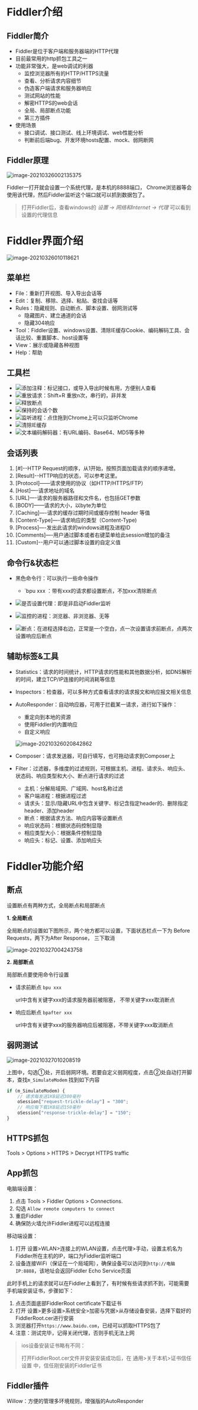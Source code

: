 # Fiddler介绍

## Fiddler简介

- Fiddler是位于客户端和服务器端的HTTP代理
- 目前最常用的http抓包工具之一
- 功能非常强大，是web调试的利器
  - 监控浏览器所有的HTTP/HTTPS流量
  - 查看、分析请求内容细节
  - 伪造客户端请求和服务器响应
  - 测试网站的性能
  - 解密HTTPS的web会话
  - 全局、局部断点功能
  - 第三方插件
- 使用场景
  - 接口调试、接口测试、线上环境调试、web性能分析
  - 判断前后端bug、开发环境hosts配置、mock、弱网断网

## Fiddler原理

![image-20210326002135375](https://z3.ax1x.com/2021/06/10/22iH2R.png)

Fiddler一打开就会设置一个系统代理，是本机的8888端口， Chrome浏览器等会使用该代理，然后Fiddler监听这个端口就可以抓到数据包了。

> 打开Fiddler后，查看windows的 *设置 -> 网络和Internet -> 代理*  可以看到设置的代理信息

#  Fiddler界面介绍

![image-20210326010118621](https://z3.ax1x.com/2021/06/10/22iLKx.png)

## 菜单栏

- File：重新打开视图、导入导出会话等
- Edit：复制、移除、选择、粘贴、查找会话等
- Rules：隐藏规则、自动断点、脚本设置、弱网测试等
  - 隐藏图片、建立通道的会话
  - 隐藏304响应
- Tool：Fiddler设置、windows设置、清除IE缓存Cookie、编码解码工具、会话比较、重置脚本、host设置等
- View：展示或隐藏各种视图
- Help：帮助

## 工具栏

- <img src='https://z3.ax1x.com/2021/06/10/22iOr6.png'/>添加注释：标记接口，或导入导出时候有用，方便别人查看
- <img src='https://z3.ax1x.com/2021/06/10/22iXqK.png'/>重放请求：Shift+R 重放n次，串行的，非并发
- <img src='https://z3.ax1x.com/2021/06/10/22ivVO.png'/>释放断点
- <img src='https://z3.ax1x.com/2021/06/10/22ixaD.png'/>保持的会话个数
- <img src='https://z3.ax1x.com/2021/06/10/22izIe.png'/>监听进程：点住拖到Chrome上可以只监听Chrome
- <img src='https://z3.ax1x.com/2021/06/10/22FpPH.png'/>清除IE缓存
- <img src='https://z3.ax1x.com/2021/06/10/22F9Gd.png'/>文本编码解码器：有URL编码、Base64、MD5等多种

## 会话列表

1. [#]--HTTP Request的顺序，从1开始，按照页面加载请求的顺序递增。
2. [Result]--HTTP响应的状态，可以参考这里。
3. [Protocol]——请求使用的协议（如HTTP/HTTPS/FTP）
4. [Host]—-请求地址的域名
5. [URL]—-请求的服务器路径和文件名，也包括GET参数
6. [BODY]——请求的大小，以byte为单位
7. [Caching]—-请求的缓存过期时间或缓存控制 header 等值
8. [Content-Type]—-请求响应的类型（Content-Type)
9. [Process]—-发出此请求的windows进程及进程ID
10. [Comments]—-用户通过脚本或者右键菜单给此session增加的备注
11. [Custom]--用户可以通过脚本设置的自定义值

## 命令行&状态栏

- 黑色命令行：可以执行一些命令操作
  
  - `bpu xxx ：带有xxx的请求都设置断点，不加xxx清除断点
- <img src='https://z3.ax1x.com/2021/06/10/22FCRA.png'/>是否设置代理：即是非启动Fiddler监听
- <img src='https://z3.ax1x.com/2021/06/10/22FPxI.png'/>监控的进程：浏览器、非浏览器、无等
- <img src='https://z3.ax1x.com/2021/06/10/22FFMt.png'/>断点：在进程选择右边，正常是一个空白，点一次设置请求前断点，点两次设置响应后断点

## 辅助标签&工具

- Statistics：请求的时间统计，HTTP请求的性能和其他数据分析，如DNS解析的时间，建立TCP/IP连接的时间消耗等信息

- Inspectors：检查器，可以多种方式查看请求的请求报文和响应报文相关信息

- AutoResponder：自动响应器，可用于拦截某一请求，进行如下操作：

  - 重定向到本地的资源
  - 使用Fiddler的内置响应
  - 自定义响应

  ![image-20210326020842862](https://z3.ax1x.com/2021/06/10/22FAqf.png)

- Composer：请求发送器，可自行填写，也可拖动请求到Composer上

- Filter：过滤器，多维度的过滤规则，可根据主机、进程、请求头、响应头、状态码、响应类型和大小、断点进行请求的过滤

  - 主机：分解局域网、广域网、host名称过滤
  - 客户端进程：根据进程过滤
  - 请求头：显示/隐藏URL中包含关键字、标记含指定header的、删除指定header、添加header
  - 断点：根据请求方法、响应内容等设置断点
  - 响应状态码：根据状态码控制显隐
  - 相应类型大小：根据条件控制显隐
  - 响应头：标记、设置、添加响应头
    

# Fiddler功能介绍

## 断点

设置断点有两种方式，全局断点和局部断点

**1. 全局断点**

全局断点的设置如下图所示，两个地方都可以设置，下面状态栏点一下为 Before Requests，两下为After Response， 三下取消

![image-20210327004243758](https://z3.ax1x.com/2021/06/10/22FZdS.png)

**2. 局部断点**

局部断点要使用命令行设置

- 请求前断点 `bpu xxx`

  url中含有关键字xxx的请求服务器前被阻塞， 不带关键字xxx取消断点

- 响应后断点 `bpafter xxx`

  url中含有关键字xxx的服务器响应后被阻塞，不带关键字xxx取消断点

## 弱网测试

![image-20210327010208519](https://z3.ax1x.com/2021/06/10/22FeIg.png)

上图中，勾选①处，开启弱网环境。若要自定义弱网程度，点击②处自动打开脚本，查找`m_SimulateModem` 找到如下内容

```javascript
if (m_SimulateModem) {
    // 请求每发送1KB延迟300毫秒
    oSession["request-trickle-delay"] = "300"; 
    // 响应每下载1KB延迟150毫秒
    oSession["response-trickle-delay"] = "150"; 
}
```

## HTTPS抓包

Tools > Options > HTTPS > Decrypt HTTPS traffic

## App抓包

电脑端设置：

1. 点击 Tools > Fiddler Options > Connections.
2. 勾选 `Allow remote computers to connect`
3. 重启Fiddler 
4. 确保防火墙允许Fiddler进程可以远程连接 

移动端设置：

1. 打开 设置>WLAN>连接上的WLAN设置，点击代理>手动，设置主机名为Fiddler所在主机的IP，端口为Fiddler监听端口
2. 设备连接WiFi（保证在一个局域网），确保设备可以访问到`http://电脑IP:8888`，该地址会返回Fiddler Echo Service页面

此时手机上的请求就可以在Fiddler上看到了，有时候有些请求抓不到，可能需要手机端安装证书，步骤如下： 

1. 点击页面底部FiddlerRoot certificate下载证书
2. 打开 设置>更多设置>系统安全>加密与凭据>从存储设备安装，选择下载好的FiddlerRoot.cer进行安装
3. 浏览器打开`https://www.baidu.com`，已经可以抓取HTTPS包了
4. 注意：测试完毕，记得关闭代理，否则手机无法上网

> ios设备安装证书略有不同：
>
> 打开FiddlerRoot.cer文件并安装安装成功后，在 通用>关于本机>证书信任设置 中，信任刚安装的Fiddler证书

## Fiddler插件

Willow：方便的管理多环境规则，增强版的AutoResponder
